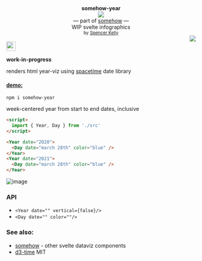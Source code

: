 <div align="center">
  <div><b>somehow-year</b></div>
  <img src="https://user-images.githubusercontent.com/399657/68222691-6597f180-ffb9-11e9-8a32-a7f38aa8bded.png"/>
  <div>— part of <a href="https://github.com/spencermountain/somehow">somehow</a> —</div>
  <div>WIP svelte infographics</div>
  <div align="center">
    <sub>
      by
      <a href="https://spencermounta.in/">Spencer Kelly</a> 
    </sub>
  </div>
</div>
<div align="right">
  <a href="https://npmjs.org/package/somehow-year">
    <img src="https://img.shields.io/npm/v/somehow-year.svg?style=flat-square" />
  </a>
</div>
<img height="25px" src="https://user-images.githubusercontent.com/399657/68221862-17ceb980-ffb8-11e9-87d4-7b30b6488f16.png"/>

**work-in-progress**

renders html year-viz using [spacetime](https://github.com/spencermountain/spacetime) date library

<h4><a href="https://spencermounta.in/somehow-year/">demo:</a></h4>

`npm i somehow-year`

week-centered year from start to end dates, inclusive

```html
<script>
  import { Year, Day } from './src'
</script>

<Year date="2020">
  <Day date="march 28th" color="blue" />
</Year>
<Year date="2021">
  <Day date="march 28th" color="blue" />
</Year>
```

![image](https://user-images.githubusercontent.com/399657/93625275-acaf8b00-f9af-11ea-993d-685100e17c3d.png)

### API

- `<Year date="" vertical={false}/>`
- `<Day date="" color=""/>`

### See also:

- [somehow](https://github.com/spencermountain/somehow) - other svelte dataviz components
- [d3-time](https://github.com/d3/d3-time)
  MIT
